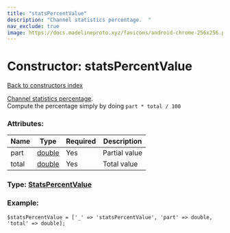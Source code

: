 ```yaml
---
title: "statsPercentValue"
description: "Channel statistics percentage.  "
nav_exclude: true
image: https://docs.madelineproto.xyz/favicons/android-chrome-256x256.png
---
```

# Constructor: statsPercentValue  
[Back to constructors index](/API_docs/constructors/index.html)



[Channel statistics percentage](https://core.telegram.org/api/stats).  
Compute the percentage simply by doing `part * total / 100`

### Attributes:

| Name     |    Type       | Required | Description |
|----------|---------------|----------|-------------|
|part|[double](/API_docs/types/double.html) | Yes|Partial value|
|total|[double](/API_docs/types/double.html) | Yes|Total value|



### Type: [StatsPercentValue](/API_docs/types/StatsPercentValue.html)


### Example:

```
$statsPercentValue = ['_' => 'statsPercentValue', 'part' => double, 'total' => double];
```  
